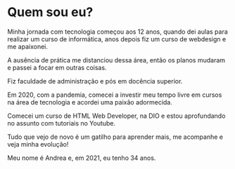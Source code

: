 # Quem sou eu?

Minha jornada com tecnologia começou aos 12 anos,
quando dei aulas para realizar um curso de informática,
anos depois fiz um curso de webdesign e me apaixonei.

A ausência de prática me distanciou dessa área,
então os planos mudaram e passei a focar em outras coisas.

Fiz faculdade de administração e pós em docência superior.

Em 2020, com a pandemia, comecei a investir meu tempo livre
em cursos na área de tecnologia e acordei uma paixão adormecida.

Comecei um curso de HTML Web Developer, na DIO
e estou aprofundando no assunto com tutoriais no Youtube.

Tudo que vejo de novo é um gatilho para aprender mais,
me acompanhe e veja minha evolução!

Meu nome é Andrea e, em 2021, eu tenho 34 anos.
